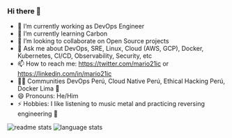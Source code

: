 ### Hi there 👋

- 🔭 I’m currently working as DevOps Engineer
- 🌱 I’m currently learning Carbon
- 👯 I’m looking to collaborate on Open Source projects
- 💬 Ask me about DevOps, SRE, Linux, Cloud (AWS, GCP), Docker, Kubernetes, CI/CD, Observability, Security, etc
- 📫 How to reach me: https://twitter.com/mario21ic or https://linkedin.com/in/mario21ic
- 👨‍💻 Communities DevOps Perú, Cloud Native Perú, Ethical Hacking Perú, Docker Lima 🐳
- 😄 Pronouns: He/Him
- ⚡ Hobbies: I like listening to music metal and practicing reversing engineering 🤘

<img src="https://github-readme-stats.vercel.app/api?username=mario21ic&&show_icons=true&theme=radical" alt="readme stats" />
<img src="https://github-readme-stats.vercel.app/api/top-langs/?username=mario21ic&layout=compact&theme=merko)](https://github.com/anuraghazra/github-readme-stats" alt="language stats" />
<!--
**mario21ic/mario21ic** is a ✨ _special_ ✨ repository because its `README.md` (this file) appears on your GitHub profile.

Here are some ideas to get you started:

- 🔭 I’m currently working on ...
- 🌱 I’m currently learning ...
- 👯 I’m looking to collaborate on ...
- 🤔 I’m looking for help with ...
- 💬 Ask me about ...
- 📫 How to reach me: ...
- 😄 Pronouns: ...
- ⚡ Fun fact: ...
-->
